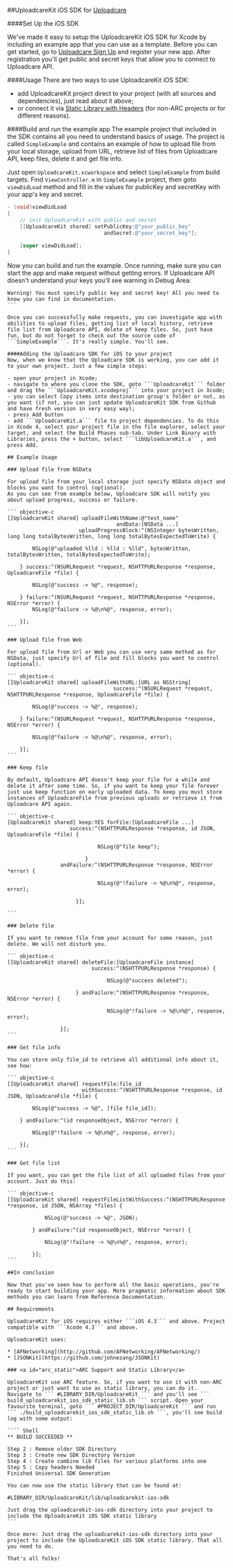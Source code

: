 ##UploadcareKit iOS SDK for [Uploadcare](http://uploadcare.com)

####Set Up the iOS SDK

We've made it easy to setup the UploadcareKit iOS SDK for Xcode by including an example app that you can use as a template. Before you can get started, go to [Uploadcare Sign Up](http://uploadcare.com/accounts/create/) and register your new app. After registration you'll get public and secret keys that allow you to connect to Uploadcare API.

####Usage
There are two ways to use UploadcareKit iOS SDK:
 * add UploadcareKit project direct to your project (with all sources and dependencies), just read about it above;
 * or connect it via [Static Library with Headers](#arc_static) (for non-ARC projects or for different reasons).

####Build and run the example app
The example project that included in the SDK contains all you need to understand basics of usage. The project is called ``` SimpleExample ``` and contains an example of how to upload file from your local storage, upload from URL, retrieve list of files from Uploadcare API, keep files, delete it and get file info.

Just open ```UploadcareKit.xcworkspace``` and select ```SimpleExample``` from build targets. Find ```ViewController.m``` in ```SimpleExample``` project, then goto ```viewDidLoad``` method and fill in the values for publicKey and secretKey with your app's key and secret.

``` objective-c
- (void)viewDidLoad
{
    // init UploadcareKit with public and secret
    [[UploadcareKit shared] setPublicKey:@"your_public_key"
                               andSecret:@"your_secret_key"];
    
    [super viewDidLoad];
}
```
Now you can build and run the example. Once running, make sure you can start the app and make request without getting errors. If Uploadcare API doesn't understand your keys you'll see warning in Debug Area:

```` shell
Warning! You must specify public key and secret key! All you need to know you can find in documentation.
```

Once you can successfully make requests, you can investigate app with abilities to upload files, getting list of local history, retrieve file list from Uploadcare API, delete of keep files. So, just have fun, but do not forget to check out the source code of ```SimpleExample```. It's really simple. You'll see.

####Adding the Uploadcare SDK for iOS to your project
Now, when we know that the Uploadcare SDK is working, you can add it to your own project. Just a few simple steps:

- open your project in Xcode;
- navigate to where you clone the SDK, goto ```UploadcareKit``` folder and drag the ```UploadcareKit.xcodeproj``` into your project in Xcode;
- you can select Copy items into destination group's folder or not, as you want (if not, you can just update UploadcareKit SDK from Github and have fresh version in very easy way);
- press Add button
- add ```UploadcareKit.a``` file to project dependencies. To do this in Xcode 4, select your project file in the file explorer, select your target, and select the Build Phases sub-tab. Under Link Binary with Libraries, press the + button, select ```libUploadcareKit.a```, and press Add.

## Example Usage

### Upload file from NSData

For upload file from your local storage just specify NSData object and blocks you want to control (optional).  
As you can see from example below, Uploadcare SDK will notify you about upload progress, success or failure.

``` objective-c
[[UploadcareKit shared] uploadFileWithName:@"test_name" 
								   andData:[NSData ...] 
					   uploadProgressBlock:^(NSInteger bytesWritten, long long totalBytesWritten, long long totalBytesExpectedToWrite) {

		NSLog(@"uploaded %lld : %lld : %lld", bytesWritten, totalBytesWritten, totalBytesExpectedToWrite);

    } success:^(NSURLRequest *request, NSHTTPURLResponse *response, UploadcareFile *file) {
        
		NSLog(@"success -> %@", response);
        
    } failure:^(NSURLRequest *request, NSHTTPURLResponse *response, NSError *error) {
		NSLog(@"failure -> %@\n%@", response, error);
        
    }];
```

### Upload file from Web

For upload file from Url or Web you can use very same method as for NSData, just specify Url of file and fill blocks you want to control (optional).  

``` objective-c
[[UploadcareKit shared] uploadFileWithURL:[URL as NSString] 
								  success:^(NSURLRequest *request, NSHTTPURLResponse *response, UploadcareFile *file) {
        
		NSLog(@"success -> %@", response);
        
    } failure:^(NSURLRequest *request, NSHTTPURLResponse *response, NSError *error) {
        
		NSLog(@"failure -> %@\n%@", response, error);
        
    }];
```

### Keep file

By default, Uploadcare API doesn't keep your file for a while and delete it after some time. So, if you want to keep your file forever just use keep function on early uploaded data. To keep you must store instances of UploadcareFile from previous uploads or retrieve it from Uploadcare API again.

``` objective-c
[UploadcareKit shared] keep:YES forFile:[UploadcareFile ...]
                    success:^(NSHTTPURLResponse *response, id JSON, UploadcareFile *file) {
                         
                         	 NSLog(@"file keep");
                         	 
                         }
                 andFailure:^(NSHTTPURLResponse *response, NSError *error) {
                      
                         	 NSLog(@"!failure -> %@\n%@", response, error);
                         	 
                      }];

```

### Delete file

If you want to remove file from your account for some reason, just delete. We will not disturb you.

``` objective-c
[[UploadcareKit shared] deleteFile:[UploadcareFile instance]
                           success:^(NSHTTPURLResponse *response) {
                               
                           		NSLog(@"success deleted");

                      } andFailure:^(NSHTTPURLResponse *response, NSError *error) {

                         	    NSLog(@"!failure -> %@\n%@", response, error);

                 }];
```

### Get file info

You can store only file_id to retrieve all additional info about it, see how:

``` objective-c
[[UploadcareKit shared] requestFile:file_id 
						withSuccess:^(NSHTTPURLResponse *response, id JSON, UploadcareFile *file) {
						
		NSLog(@"success -> %@", [file file_id]);
		
    } andFailure:^(id responseObject, NSError *error) {
    
		NSLog(@"!failure -> %@\n%@", response, error);
		
    }];
```

### Get file list

If you want, you can get the file list of all uploaded files from your account. Just do this:

``` objective-c
[[UploadcareKit shared] requestFileListWithSuccess:^(NSHTTPURLResponse *response, id JSON, NSArray *files) {

			NSLog(@"success -> %@", JSON);
			
        } andFailure:^(id responseObject, NSError *error) {
        
            NSLog(@"!failure -> %@\n%@", response, error);
            
        }];
```

##In conclusion

Now that you've seen how to perform all the basic operations, you're ready to start building your app. More pragmatic information about SDK methods you can learn from Reference Documentation.

## Requirements

UploadcareKit for iOS requires either ```iOS 4.3``` and above. Project compatible with ```Xcode 4.3``` and above. 

UploadcareKit uses:

* [AFNetworking](http://github.com/AFNetworking/AFNetworking/)
* [JSONKit](https://github.com/johnezang/JSONKit)

### <a id="arc_static">ARC Support and Static Library</a>

UploadcareKit use ARC feature. So, if you want to use it with non-ARC project or just want to use as static library, you can do it.   
Navigate to ``` #LIBRARY_DIR/UploadcareKit ``` and you'll see ``` build_uploadcarekit_ios_sdk_static_lib.sh ``` script. Open your favourite terminal, goto ``` #PROJECT_DIR/UploadcareKit ``` and run ``` ./build_uploadcarekit_ios_sdk_static_lib.sh ```, you'll see build log with some output:

```` Shell
** BUILD SUCCEEDED **

Step 2 : Remove older SDK Directory
Step 3 : Create new SDK Directory Version
Step 4 : Create combine lib files for various platforms into one
Step 5 : Copy headers Needed
Finished Universal SDK Generation

You can now use the static library that can be found at:

#LIBRARY_DIR/UploadcareKit/lib/uploadcarekit-ios-sdk

Just drag the uploadcarekit-ios-sdk directory into your project to include the UploadcareKit iOS SDK static library
```

Once more: Just drag the uploadcarekit-ios-sdk directory into your project to include the UploadcareKit iOS SDK static library. That all you need to do.

That's all folks!